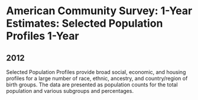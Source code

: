 # American Community Survey: 1-Year Estimates: Selected Population Profiles 1-Year

## 2012

<p>Selected Population Profiles provide broad social, economic, and housing
profiles for a large number of race, ethnic, ancestry, and country/region of
birth groups. The data are presented as population counts for the total
population and various subgroups and percentages.</p>

